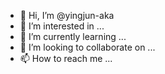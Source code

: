 - 👋 Hi, I’m @yingjun-aka
- 👀 I’m interested in ...
- 🌱 I’m currently learning ...
- 💞️ I’m looking to collaborate on ...
- 📫 How to reach me ...

<!---
yingjun-aka/yingjun-aka is a ✨ special ✨ repository because its `README.md` (this file) appears on your GitHub profile.
You can click the Preview link to take a look at your changes.
--->
